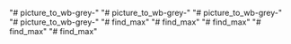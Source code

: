 "# picture_to_wb-grey-" 
"# picture_to_wb-grey-" 
"# picture_to_wb-grey-" 
"# picture_to_wb-grey-" 
"# find_max" 
"# find_max" 
"# find_max" 
"# find_max" 
"# find_max" 
